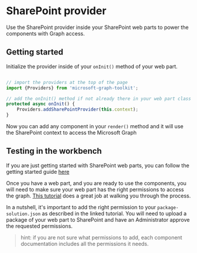 # SharePoint provider

Use the SharePoint provider inside your SharePoint web parts to power the components with Graph access.

## Getting started

Initialize the provider inside of your `onInit()` method of your web part.

```ts

// import the providers at the top of the page
import {Providers} from 'microsoft-graph-toolkit';

// add the onInit() method if not already there in your web part class
protected async onInit() {
    Providers.addSharePointProvider(this.context);
}
```

Now you can add any component in your `render()` method and it will use the SharePoint context to access the Microsoft Graph

## Testing in the workbench

If you are just getting started with SharePoint web parts, you can follow the getting started guide [here](https://docs.microsoft.com/sharepoint/dev/spfx/web-parts/get-started/build-a-hello-world-web-part) 

Once you have a web part, and you are ready to use the components, you will need to make sure your web part has the right permissions to access the graph. [This tutorial](https://docs.microsoft.com/en-us/sharepoint/dev/spfx/use-aad-tutorial) does a great job at walking you through the process. 

In a nutshell, it's important to add the right permission to your `package-solution.json` as described in the linked tutorial. You will need to upload a package of your web part to SharePoint and have an Administrator approve the requested permissions. 

>hint: if you are not sure what permissions to add, each component documentation includes all the permissions it needs.